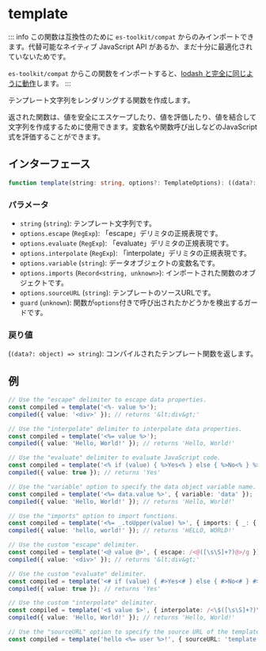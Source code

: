 # template

::: info
この関数は互換性のために `es-toolkit/compat` からのみインポートできます。代替可能なネイティブ JavaScript API があるか、まだ十分に最適化されていないためです。

`es-toolkit/compat` からこの関数をインポートすると、[lodash と完全に同じように動作](../../../compatibility.md)します。
:::

テンプレート文字列をレンダリングする関数を作成します。

返された関数は、値を安全にエスケープしたり、値を評価したり、値を結合して文字列を作成するために使用できます。変数名や関数呼び出しなどのJavaScript式を評価することができます。

## インターフェース

```typescript
function template(string: string, options?: TemplateOptions): ((data?: object) => string) & { source: string };
```

### パラメータ

- `string` (`string`): テンプレート文字列です。
- `options.escape` (`RegExp`): 「escape」デリミタの正規表現です。
- `options.evaluate` (`RegExp`): 「evaluate」デリミタの正規表現です。
- `options.interpolate` (`RegExp`): 「interpolate」デリミタの正規表現です。
- `options.variable` (`string`): データオブジェクトの変数名です。
- `options.imports` (`Record<string, unknown>`): インポートされた関数のオブジェクトです。
- `options.sourceURL` (`string`): テンプレートのソースURLです。
- `guard` (`unknown`): 関数が`options`付きで呼び出されたかどうかを検出するガードです。

### 戻り値

(`(data?: object) => string`): コンパイルされたテンプレート関数を返します。

## 例

```typescript
// Use the "escape" delimiter to escape data properties.
const compiled = template('<%- value %>');
compiled({ value: '<div>' }); // returns '&lt;div&gt;'

// Use the "interpolate" delimiter to interpolate data properties.
const compiled = template('<%= value %>');
compiled({ value: 'Hello, World!' }); // returns 'Hello, World!'

// Use the "evaluate" delimiter to evaluate JavaScript code.
const compiled = template('<% if (value) { %>Yes<% } else { %>No<% } %>');
compiled({ value: true }); // returns 'Yes'

// Use the "variable" option to specify the data object variable name.
const compiled = template('<%= data.value %>', { variable: 'data' });
compiled({ value: 'Hello, World!' }); // returns 'Hello, World!'

// Use the "imports" option to import functions.
const compiled = template('<%= _.toUpper(value) %>', { imports: { _: { toUpper } } });
compiled({ value: 'hello, world!' }); // returns 'HELLO, WORLD!'

// Use the custom "escape" delimiter.
const compiled = template('<@ value @>', { escape: /<@([\s\S]+?)@>/g });
compiled({ value: '<div>' }); // returns '&lt;div&gt;'

// Use the custom "evaluate" delimiter.
const compiled = template('<# if (value) { #>Yes<# } else { #>No<# } #>', { evaluate: /<#([\s\S]+?)#>/g });
compiled({ value: true }); // returns 'Yes'

// Use the custom "interpolate" delimiter.
const compiled = template('<$ value $>', { interpolate: /<\$([\s\S]+?)\$>/g });
compiled({ value: 'Hello, World!' }); // returns 'Hello, World!'

// Use the "sourceURL" option to specify the source URL of the template.
const compiled = template('hello <%= user %>!', { sourceURL: 'template.js' });
```
